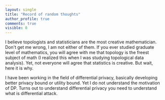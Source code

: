 ```yaml
---
layout: single
title: "Record of random thoughts"
author_profile: true
comments: true
visible: 0
---
```


I believe topologists and statisticians are the most creative mathematician. Don't get me wrong, I am not either of them. If you ever studied graduate level of mathematics, you will agree with me that topology is the freest subject of math (I realized this when I was studying topological data analysis). Yet, not everyone will agree that statistics is creative. But wait, here it is why.

I have been working in the field of differential privacy, basically developing better privacy bound or utility bound. Yet I do not understand the motivation of DP. Turns out to understand differential privacy you need to understand what is differential attack.
